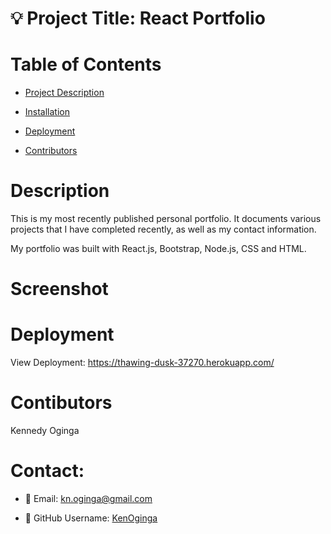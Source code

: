 # 💡 Project Title: React Portfolio

# Table of Contents
* [Project Description](#Description)

* [Installation](#Installation)

* [Deployment](#Deployment)

* [Contributors](#Contributors)


# Description
This is my most recently published personal portfolio. It documents various projects that I have completed recently, as well as my contact information.

My portfolio was built with React.js, Bootstrap, Node.js, CSS and HTML.

# Screenshot



# Deployment
View Deployment: https://thawing-dusk-37270.herokuapp.com/

# Contibutors
Kennedy Oginga

# Contact: 
 
  * 💌  Email: kn.oginga@gmail.com 
 
  * 👤  GitHub Username: [KenOginga](https://github.com/KenOginga)
